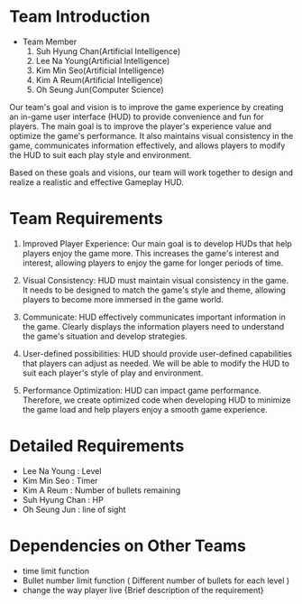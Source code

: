 # Team Introduction
- Team Member
  1) Suh Hyung Chan(Artificial Intelligence)
  2) Lee Na Young(Artificial Intelligence)
  3) Kim Min Seo(Artificial Intelligence)
  4) Kim A Reum(Artificial Intelligence)
  5) Oh Seung Jun(Computer Science)
  
Our team's goal and vision is to improve the game experience by creating an in-game user interface (HUD) to provide convenience and fun for players. The main goal is to improve the player's experience value and optimize the game's performance. It also maintains visual consistency in the game, communicates information effectively, and allows players to modify the HUD to suit each play style and environment.

Based on these goals and visions, our team will work together to design and realize a realistic and effective Gameplay HUD.

# Team Requirements
1. Improved Player Experience: Our main goal is to develop HUDs that help players enjoy the game more. This increases the game's interest and interest, allowing players to enjoy the game for longer periods of time.

2. Visual Consistency: HUD must maintain visual consistency in the game. It needs to be designed to match the game's style and theme, allowing players to become more immersed in the game world.

3. Communicate: HUD effectively communicates important information in the game. Clearly displays the information players need to understand the game's situation and develop strategies.

4. User-defined possibilities: HUD should provide user-defined capabilities that players can adjust as needed. We will be able to modify the HUD to suit each player's style of play and environment.

5. Performance Optimization: HUD can impact game performance. Therefore, we create optimized code when developing HUD to minimize the game load and help players enjoy a smooth game experience.
   
# Detailed Requirements
  - Lee Na Young : Level
  - Kim Min Seo : Timer
  - Kim A Reum : Number of bullets remaining
  - Suh Hyung Chan : HP 
  - Oh Seung Jun : 
line of sight
# Dependencies on Other Teams
- time limit function
- Bullet number limit function ( 
Different number of bullets for each level )
- change the way player live
{Brief description of the requirement}
